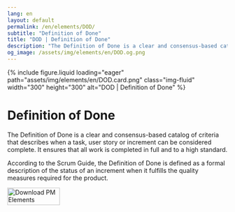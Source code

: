 ```yaml
---
lang: en
layout: default
permalink: /en/elements/DOD/
subtitle: "Definition of Done"
title: "DOD | Definition of Done"
description: "The Definition of Done is a clear and consensus-based catalog of criteria that describes when a task, user story or increment can be considered complete. It ensures that all work is completed in full and to a high standard.   According to the Scrum Guide, the Definition of Done is defined as a formal description of the status of an increment when it fulfills the quality measures required for the product."
og_image: /assets/img/elements/en/DOD.og.png
---
```


{% include figure.liquid loading="eager" path="assets/img/elements/en/DOD.card.png" class="img-fluid" width="300" height="300" alt="DOD | Definition of Done" %}

# Definition of Done

The Definition of Done is a clear and consensus-based catalog of criteria that describes when a task, user story or increment can be considered complete. It ensures that all work is completed in full and to a high standard. 

According to the Scrum Guide, the Definition of Done is defined as a formal description of the status of an increment when it fulfills the quality measures required for the product.

<a href="https://apps.apple.com/app/apple-store/id6738084498?pt=127441684&ct=website&mt=8">
  <img src="{{ "assets/img/en/appstore.png" | relative_url }}" width="120" height="40" alt="Download PM Elements">
</a>
